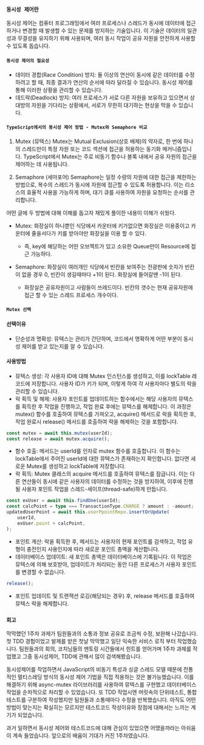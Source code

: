 ### `동시성 제어란`

동시성 제어는 컴퓨터 프로그래밍에서 여러 프로세스나 스레드가 동시에 데이터에 접근하거나 변경할 때 발생할 수 있는 문제를 방지하는 기술입니다. 이 기술은 데이터의 일관성과 무결성을 유지하기 위해 사용되며, 여러 동시 작업이 공유 자원을 안전하게 사용할 수 있도록 돕습니다.

#### `동시성 제어의 필요성`

-   데이터 경합(Race Condition) 방지: 둘 이상의 연산이 동시에 같은 데이터를 수정하려고 할 때, 최종 결과가 연산의 순서에 따라 달라질 수 있습니다. 동시성 제어를 통해 이러한 상황을 관리할 수 있습니다.
-   데드락(Deadlock) 방지: 여러 프로세스가 서로 다른 자원을 보유하고 있으면서 상대방의 자원을 기다리는 상황에서, 서로가 무한히 대기하는 현상을 막을 수 있습니다.

#### `TypeScript에서의 동시성 제어 방법 - Mutex와 Semaphore 비교`

1. Mutex (뮤텍스)
   Mutex는 Mutual Exclusion(상호 배제)의 약자로, 한 번에 하나의 스레드만이 특정 자원 또는 코드 섹션에 접근을 허용하는 동기화 메커니즘입니다. TypeScript에서 Mutex는 주로 비동기 함수나 블록 내에서 공유 자원의 접근을 제어하는 데 사용됩니다.

2. Semaphore (세마포어)
   Semaphore는 일정 수량의 자원에 대한 접근을 제한하는 방법으로, 복수의 스레드가 동시에 자원에 접근할 수 있도록 허용합니다. 이는 리소스의 효율적 사용을 가능하게 하며, 대기 큐를 사용하여 자원을 요청하는 순서를 관리합니다.

어떤 글에 두 방법에 대해 이해를 돕고자 재밌게 풀이한 내용이 이해가 쉬웠다.

-   Mutex: 화장실이 하나뿐인 식당에서 카운터에 키가없으면 화장실은 이용중이고 카운터에 줄을서다가 키를 받아야만 화장실을 이용 할 수 있다.

    -   즉, key에 해당하는 어떤 오브젝트가 있고 소유한 Queue만이 Resource에 접근 가능하다.

-   Semaphore: 화장실이 여러개인 식당에서 빈칸을 보여주는 전광판에 숫자가 빈칸이 없을 경우 0, 빈칸이 생길때마다 +1이 된다. 화장실에 들어갈땐 -1이 된다.
    -   화장실은 공유자원이고 사람들이 쓰레드이다. 빈칸의 갯수는 현재 공유자원에 접근 할 수 있는 스레드 프로세스 개수이다.

#### `Mutex 선택`

#### 선택이유

-   단순성과 명확성: 뮤텍스는 관리가 간단하며, 코드에서 명확하게 어떤 부분이 동시성 제어를 받고 있는지를 알 수 있습니다.

#### 사용방법

-   뮤텍스 생성: 각 사용자 ID에 대해 Mutex 인스턴스를 생성하고, 이를 lockTable 레코드에 저장합니다. 사용자 ID가 키가 되며, 이렇게 하여 각 사용자마다 별도의 락을 관리할 수 있습니다.
-   락 획득 및 해제: 사용자 포인트를 업데이트하는 함수에서는 해당 사용자의 뮤텍스를 획득한 후 작업을 진행하고, 작업 완료 후에는 뮤텍스를 해제합니다. 이 과정은 mutex() 함수를 호출하여 뮤텍스를 가져오고, acquire() 메서드로 락을 획득한 후, 작업 완료시 release() 메서드를 호출하여 락을 해제하는 것을 포함합니다.

```typescript
const mutex = await this.mutex(userId);
const release = await mutex.acquire();
```

-   함수 호출: 메서드는 userId를 인자로 mutex 함수를 호출합니다. 이 함수는 lockTable에서 주어진 userId에 대한 뮤텍스가 존재하는지 확인합니다. 없다면 새로운 Mutex를 생성하고 lockTable에 저장합니다.
-   락 획득: Mutex 클래스의 acquire 메서드를 호출하여 뮤텍스를 잠급니다. 이는 다른 연산들이 동시에 같은 사용자의 데이터를 수정하는 것을 방지하여, 이후에 진행될 사용자 포인트 작업을 스레드-세이프(thread-safe)하게 만듭니다.

```typescript
const exUser = await this.findOne(userId);
const calcPoint = type === TransactionType.CHARGE ? amount : -amount;
updatedUserPoint = await this.userPpointRepo.insertOrUpdate(
    userId,
    exUser.point + calcPoint,
);
```

-   포인트 계산: 락을 획득한 후, 메서드는 사용자의 현재 포인트를 검색하고, 작업 유형이 충전인지 사용인지에 따라 새로운 포인트 총액을 계산합니다.
-   데이터베이스 업데이트: 새 포인트 총액은 데이터베이스에 기록됩니다. 이 작업은 뮤텍스에 의해 보호받아, 업데이트가 처리되는 동안 다른 프로세스가 사용자 포인트를 변경할 수 없습니다.

```typescript
release();
```

-   포인트 업데이트 및 트랜잭션 로깅(해당되는 경우) 후, release 메서드를 호출하여 뮤텍스 락을 해제합니다.

### `회고`

막막했던 1주차 과제가 팀원들과의 소통과 정보 공유로 조금씩 수정, 보완해 나갔습니다.
첫 TDD 경험이었고 발제를 받은 첫날 막막했고 일단 익숙한 서비스 로직 부터 작업했습니다.
팀원들과의 회의, 코치님들의 멘토링 시간들에서 힌트를 얻어가며 1주차 과제를 작업했고 그중 동시성제어, TDD에 관해서 많이 검색해봤습니다.

동시성제어를 작업하면서 JavaScript의 비동기 특성과 싱글 스레드 모델 때문에 전통적인 멀티스레딩 방식의 동시성 제어 기법을 직접 적용하는 것은 불가능했습니다.
이를 해결하기 위해 async-mutex 라이브러리를 사용하여 뮤텍스를 구현했고 데이터베이스 작업을 순차적으로 처리할 수 있었습니다.
또 TDD 작업시엔 머릿속의 단위테스트, 통합테스트를 구분하여 작성했지만 팀원들과 소통때마다 수정을 반복했습니다.
아직도 어떤방법이 맞는지는 확실히는 모르지만 테스트코드 작성이유와 장점에 대해서는 느끼는 계기가 되었습니다.

과거 일하면서 동시성 제어와 테스트코드에 대해 관심이 있었으면 어땠을까라는 아쉬움이 계속 들었습니다.
앞으로의 배움이 기대가 커진 1주차였습니다.
